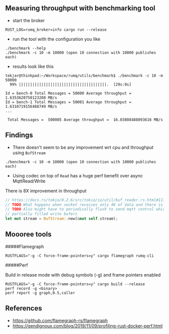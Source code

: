 
Measuring throughput with benchmarking tool
---------

* start the broker
```
RUST_LOG=rumq_broker=info cargo run --release
```

* run the tool with the configuration you like
```
./benchmark --help
./benchmark -c 10 -m 10000 (open 10 connection with 10000 publishes each)
```

* results look like this
```
tekjar@thinkpad:~/Workspace/rumq/utils/benchmark$ ./benchmark -c 10 -m 50000
  99% |||||||||||||||||||||||||||||||||||||||.  [29s:0s] 

Id = bench-0 Total Messages = 50000 Average throughput = 1.6353620750123208 MB/s
Id = bench-1 Total Messages = 50001 Average throughput = 1.6310719156488749 MB/s
...

 Total Messages =  500005 Average throughput =  16.03808488093616 MB/s
```

Findings
---------

* There doesn't seem to be any improvement wrt cpu and throughput using
  `BufStream`

```
./benchmark -c 10 -m 10000 (open 10 connection with 10000 publishes each)

```

* Using codec on top of `Read` has a huge perf benefit over async
  MqttRead/Write

There is 8X improvement in throughput

```rust
// https://docs.rs/tokio/0.2.6/src/tokio/io/util/buf_reader.rs.html#117
// TODO What happens when socket receives only 4K of data and there is no new data?
// TODO Also might have to periodically flush to send mqtt control which are part of
// partially filled write bufers 
let mut stream = BufStream::new(&mut self.stream);
```

Moooree tools
----------

#####Flamegraph

```
RUSTFLAGS="-g -C force-frame-pointers=y" cargo flamegraph rumq-cli 
```

#####Perf

Build in release mode with debug symbols (-g) and frame pointers enabled

```
RUSTFLAGS="-g -C force-frame-pointers=y" cargo build --release
perf record -g <binary>
perf report -g graph,0.5,caller
```

References
-----------

* https://github.com/flamegraph-rs/flamegraph
* https://gendignoux.com/blog/2019/11/09/profiling-rust-docker-perf.html

